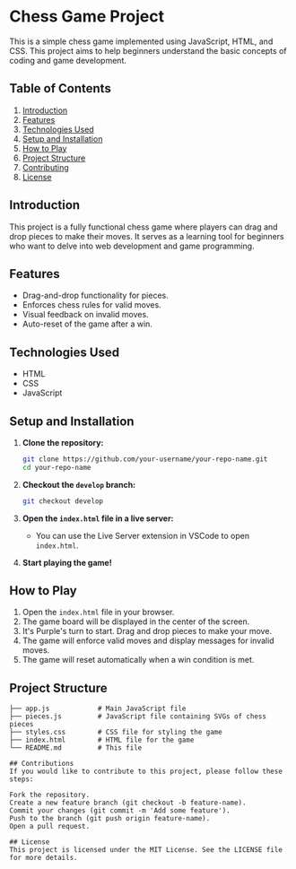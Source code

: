 # Chess Game Project

This is a simple chess game implemented using JavaScript, HTML, and CSS. This project aims to help beginners understand the basic concepts of coding and game development.

## Table of Contents

1. [Introduction](#introduction)
2. [Features](#features)
3. [Technologies Used](#technologies-used)
4. [Setup and Installation](#setup-and-installation)
5. [How to Play](#how-to-play)
6. [Project Structure](#project-structure)
7. [Contributing](#contributing)
8. [License](#license)

## Introduction

This project is a fully functional chess game where players can drag and drop pieces to make their moves. It serves as a learning tool for beginners who want to delve into web development and game programming.

## Features

- Drag-and-drop functionality for pieces.
- Enforces chess rules for valid moves.
- Visual feedback on invalid moves.
- Auto-reset of the game after a win.

## Technologies Used

- HTML
- CSS
- JavaScript

## Setup and Installation

1. **Clone the repository:**

    ```bash
    git clone https://github.com/your-username/your-repo-name.git
    cd your-repo-name
    ```

2. **Checkout the `develop` branch:**

    ```bash
    git checkout develop
    ```

3. **Open the `index.html` file in a live server:**

    - You can use the Live Server extension in VSCode to open `index.html`.

4. **Start playing the game!**

## How to Play

1. Open the `index.html` file in your browser.
2. The game board will be displayed in the center of the screen.
3. It's Purple's turn to start. Drag and drop pieces to make your move.
4. The game will enforce valid moves and display messages for invalid moves.
5. The game will reset automatically when a win condition is met.

## Project Structure

```plaintext
├── app.js            # Main JavaScript file
├── pieces.js         # JavaScript file containing SVGs of chess pieces
├── styles.css        # CSS file for styling the game
├── index.html        # HTML file for the game
└── README.md         # This file

## Contributions
If you would like to contribute to this project, please follow these steps:

Fork the repository.
Create a new feature branch (git checkout -b feature-name).
Commit your changes (git commit -m 'Add some feature').
Push to the branch (git push origin feature-name).
Open a pull request.

## License
This project is licensed under the MIT License. See the LICENSE file for more details.
